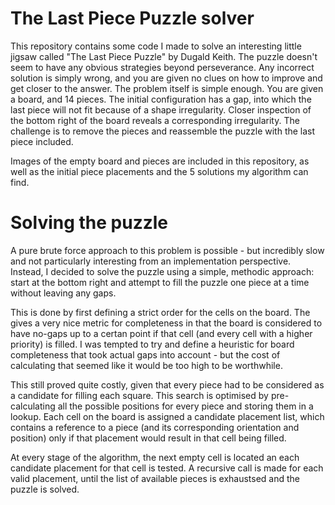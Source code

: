 The Last Piece Puzzle solver
============================

This repository contains some code I made to solve an interesting little jigsaw called "The Last Piece Puzzle" by Dugald Keith.  The puzzle doesn't seem to have any obvious strategies beyond perseverance.  Any incorrect solution is simply wrong, and you are given no clues on how to improve and get closer to the answer.  The problem itself is simple enough.  You are given a board, and 14 pieces.  The initial configuration has a gap, into which the last piece will not fit because of a shape irregularity.  Closer inspection of the bottom right of the board reveals a corresponding irregularity.  The challenge is to remove the pieces and reassemble the puzzle with the last piece included.

Images of the empty board and pieces are included in this repository, as well as the initial piece placements and the 5 solutions my algorithm can find.

Solving the puzzle
==================

A pure brute force approach to this problem is possible - but incredibly slow and not particularly interesting from an implementation perspective. Instead, I decided to solve the puzzle using a simple, methodic approach: start at the bottom right and attempt to fill the puzzle one piece at a time without leaving any gaps.

This is done by first defining a strict order for the cells on the board. The gives a very nice metric for completeness in that the board is considered to have no-gaps up to a certan point if that cell (and every cell with a higher priority) is filled.  I was tempted to try and define a heuristic for board completeness that took actual gaps into account - but the cost of calculating that seemed like it would be too high to be worthwhile.

This still proved quite costly, given that every piece had to be considered as a candidate for filling each square.  This search is optimised by pre-calculating all the possible positions for every piece and storing them in a lookup.  Each cell on the board is assigned a candidate placement list, which contains a reference to a piece (and its corresponding orientation and position) only if that placement would result in that cell being filled.

At every stage of the algorithm, the next empty cell is located an each candidate placement for that cell is tested.  A recursive call is made for each valid placement, until the list of available pieces is exhaustsed and the puzzle is solved.
